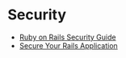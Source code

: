 Security
========

* [Ruby on Rails Security Guide](http://guides.rubyonrails.org/security.html)
* [Secure Your Rails Application](http://xdite.github.io/security-basic/)

